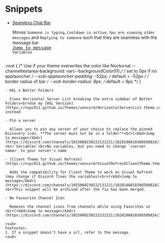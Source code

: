 # Snippets

- [Seamless Chat Bar](https://nspc911.github.io/themes/vencord/SeamlessChatBar.theme.css)

  Moves `Someone is typing`, `Cooldown is active`, `Ypu are viewing older messages` and `Replying to someone` such that they are seamless with the message bar<br>[<kbd>Jump to message</kbd>](https://discord.com/channels/1015060230222131221/1028106818368589824/1322496323202715689)<br>`Variables`
  ```css
:root {
    /* Use if your theme overwrites the color like Nocturnal
    --channeltextarea-background: var(--backgroundColor01);*/
    /* set to 0px if no applauncher */
    --scb-applauncher-padding: -52px; /* default = -52px */
    /* border radius of bar */
    --scb-border-radius: 8px; /* default = 8px */
}
```
- HSL x Better Folders

  Fixes Horizontal Server List breaking the extra sidebar of Better Folders<br>Use my [HSL Version](https://nspc911.github.io/themes/vencord/HorizontalServerList.theme.css) instead

- Pin a server

  Allows you to pin any server of your choice to replace the pinned Discovery icon. **The server must not be in a folder**<br>[<kbd>Jump to message</kbd>](https://discord.com/channels/1015060230222131221/1028106818368589824/1327967783778254868)<br>`Variables`<br>No variables, but you need to change `<server name>` to your server's name

- [Client Theme for Visual Refresh](https://nspc911.github.io/themes/vencord/VisualRefreshClientTheme.theme.css)

  Adds the compatibility for Client Theme to work on Visual Refresh (may change if Discord fixes the variables)<br>[<kbd>Jump to message</kbd>](https://discord.com/channels/1015060230222131221/1028106818368589824/1331976527545368646)<br>This snippet will be archived after the fix has been merged.

- No Favourite Channel Icon

  Removes the channel icons from channels while using Favorites v2 <br>[<kbd>Jump to message</kbd>](https://discord.com/channels/1015060230222131221/1028106818368589824/1337032719602946079)

<sub>
Footnotes:
1. If a snippet doesn't have a url, refer to the message.
<sub>
